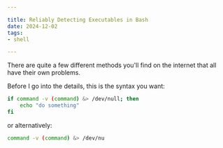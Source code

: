 ```yaml
---

title: Reliably Detecting Executables in Bash
date: 2024-12-02
tags:
- shell

---
```


There are quite a few different methods you'll find on the internet that all have their own problems.

Before I go into the details, this is the syntax you want:

```bash
if command -v (command) &> /dev/null; then
	echo "do something"
fi
```

or alternatively:

```bash
command -v (command) &> /dev/nu
```
<!--stackedit_data:
eyJoaXN0b3J5IjpbLTExMjg3NDQzMjddfQ==
-->